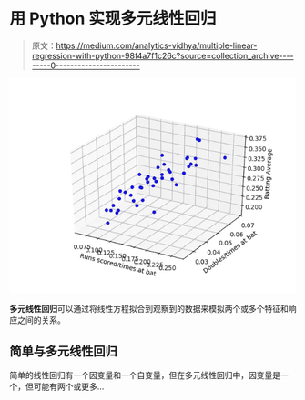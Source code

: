 # 用 Python 实现多元线性回归

> 原文：<https://medium.com/analytics-vidhya/multiple-linear-regression-with-python-98f4a7f1c26c?source=collection_archive---------0----------------------->

![](img/3926cf37860277fa6ce77ece738c12c2.png)

**多元线性回归**可以通过将线性方程拟合到观察到的数据来模拟两个或多个特征和响应之间的关系。

## **简单与多元线性回归**

简单的线性回归有一个因变量和一个自变量，但在多元线性回归中，因变量是一个，但可能有两个或更多…